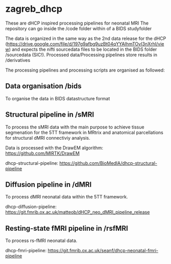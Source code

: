 # zagreb_dhcp
These are dHCP inspired processing pipelines for neonatal MRI 
The repository can go inside the /code folder within of a BIDS studyfolder

The data is organized in the same way as the 2nd data release for the dHCP (https://drive.google.com/file/d/197g9afbg9uzBt04qYYAIhmTOvI3nXrhI/view) and expects the nifti sourcedata files to be located in the BIDS folder /sourcedata (SIC!). Processed data/Processing pipelines store results in /derivatives

The processing pipelines and processing scripts are organised as followed: 

## Data organisation /bids
To organise the data in BIDS datastructure format

## Structural pipeline in /sMRI
To process the sMRI data with the main purpose to achieve tissue segmenation for the 5TT framework in MRtrix and anatomical parcellations for structural dMRI connectiviy analysis. 

Data is processed with the DrawEM algorithm: https://github.com/MIRTK/DrawEM

dhcp-structural-pipeline: https://github.com/BioMedIA/dhcp-structural-pipeline

## Diffusion pipeline in /dMRI
To process dMRI neonatal data within the 5TT framework.

dhcp-diffusion-pipeline: https://git.fmrib.ox.ac.uk/matteob/dHCP_neo_dMRI_pipeline_release

## Resting-state fMRI pipeline in /rsfMRI
To process rs-fMRI neonatal data.

dhcp-fmri-pipeline: https://git.fmrib.ox.ac.uk/seanf/dhcp-neonatal-fmri-pipeline


